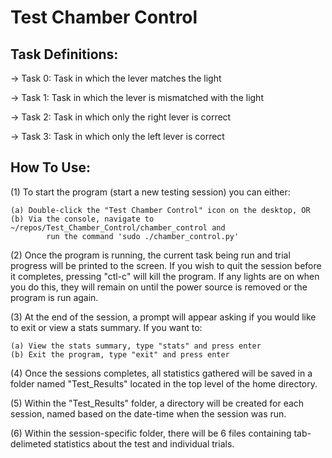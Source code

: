 # Test Chamber Control

Task Definitions:
----------------
-> Task 0: Task in which the lever matches the light

-> Task 1: Task in which the lever is mismatched with the light

-> Task 2: Task in which only the right lever is correct

-> Task 3: Task in which only the left lever is correct

How To Use:
------------
(1) To start the program (start a new testing session) you can either:

	(a) Double-click the "Test Chamber Control" icon on the desktop, OR
	(b) Via the console, navigate to ~/repos/Test_Chamber_Control/chamber_control and
            run the command 'sudo ./chamber_control.py'

(2) Once the program is running, the current task being run and trial progress will
    be printed to the screen. If you wish to quit the session before it completes,
    pressing "ctl-c" will kill the program. If any lights are on when you do this,
    they will remain on until the power source is removed or the program is run again.

(3) At the end of the session, a prompt will appear asking if you would like to exit
    or view a stats summary. If you want to:

	(a) View the stats summary, type "stats" and press enter
	(b) Exit the program, type "exit" and press enter

(4) Once the sessions completes, all statistics gathered will be saved in a folder
    named "Test_Results" located in the top level of the home directory.

(5) Within the "Test_Results" folder, a directory will be created for each session,
    named based on the date-time when the session was run.

(6) Within the session-specific folder, there will be 6 files containing tab-delimeted
    statistics about the test and individual trials.
